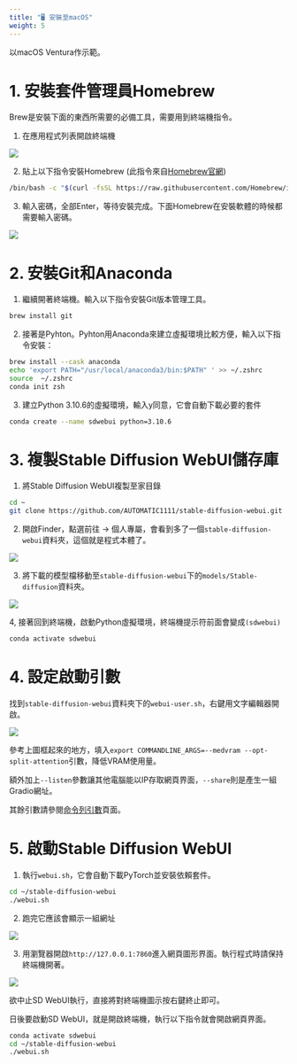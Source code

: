 ```yaml
---
title: "🖥️ 安裝至macOS"
weight: 5
---
```


以macOS Ventura作示範。


# 1. 安裝套件管理員Homebrew

Brew是安裝下面的東西所需要的必備工具，需要用到終端機指令。

1. 在應用程式列表開啟終端機

![](../../images/macos-installation-1.webp)

2. 貼上以下指令安裝Homebrew (此指令來自[Homebrew官網](https://brew.sh/index_zh-tw))
```bash
/bin/bash -c "$(curl -fsSL https://raw.githubusercontent.com/Homebrew/install/HEAD/install.sh)"
```

3. 輸入密碼，全部Enter，等待安裝完成。下面Homebrew在安裝軟體的時候都需要輸入密碼。

![](../../images/macos-installation-2.webp)


# 2. 安裝Git和Anaconda

1. 繼續開著終端機。輸入以下指令安裝Git版本管理工具。
```bash
brew install git
```


2. 接著是Pyhton。Pyhton用Anaconda來建立虛擬環境比較方便，輸入以下指令安裝：
```bash
brew install --cask anaconda
echo 'export PATH="/usr/local/anaconda3/bin:$PATH" ' >> ~/.zshrc
source  ~/.zshrc
conda init zsh
```

3.  建立Python 3.10.6的虛擬環境，輸入y同意，它會自動下載必要的套件

```bash
conda create --name sdwebui python=3.10.6
```


# 3. 複製Stable Diffusion WebUI儲存庫

1. 將Stable Diffusion WebUI複製至家目錄
```bash
cd ~
git clone https://github.com/AUTOMATIC1111/stable-diffusion-webui.git
```

2. 開啟Finder，點選前往 → 個人專屬，會看到多了一個`stable-diffusion-webui`資料夾，這個就是程式本體了。

![](../../images/macos-installation-3.webp)

3. 將下載的模型檔移動至`stable-diffusion-webui`下的`models/Stable-diffusion`資料夾。

![](../../images/macos-installation-4.webp)

4, 接著回到終端機，啟動Python虛擬環境，終端機提示符前面會變成`(sdwebui)`
```bash
conda activate sdwebui
```


# 4. 設定啟動引數

找到`stable-diffusion-webui`資料夾下的`webui-user.sh`，右鍵用文字編輯器開啟。

![](../../images/macos-installation-5.webp)

參考上圖框起來的地方，填入`export COMMANDLINE_ARGS=--medvram --opt-split-attention`引數，降低VRAM使用量。

額外加上`--listen`參數讓其他電腦能以IP存取網頁界面，`--share`則是產生一組Gradio網址。

其餘引數請參閱[命令列引數](../installation/command-line-arguments-and-settings/)頁面。


# 5. 啟動Stable Diffusion WebUI

1. 執行`webui.sh`，它會自動下載PyTorch並安裝依賴套件。
```bash
cd ~/stable-diffusion-webui
./webui.sh
```

2. 跑完它應該會顯示一組網址

![](../../images/macos-installation-6.webp)


3. 用瀏覽器開啟`http://127.0.0.1:7860`進入網頁圖形界面。執行程式時請保持終端機開著。

![](../../images/macos-installation-7.webp)

欲中止SD WebUI執行，直接將對終端機圖示按右鍵終止即可。

日後要啟動SD WebUI，就是開啟終端機，執行以下指令就會開啟網頁界面。
```bash
conda activate sdwebui
cd ~/stable-diffusion-webui
./webui.sh
```
